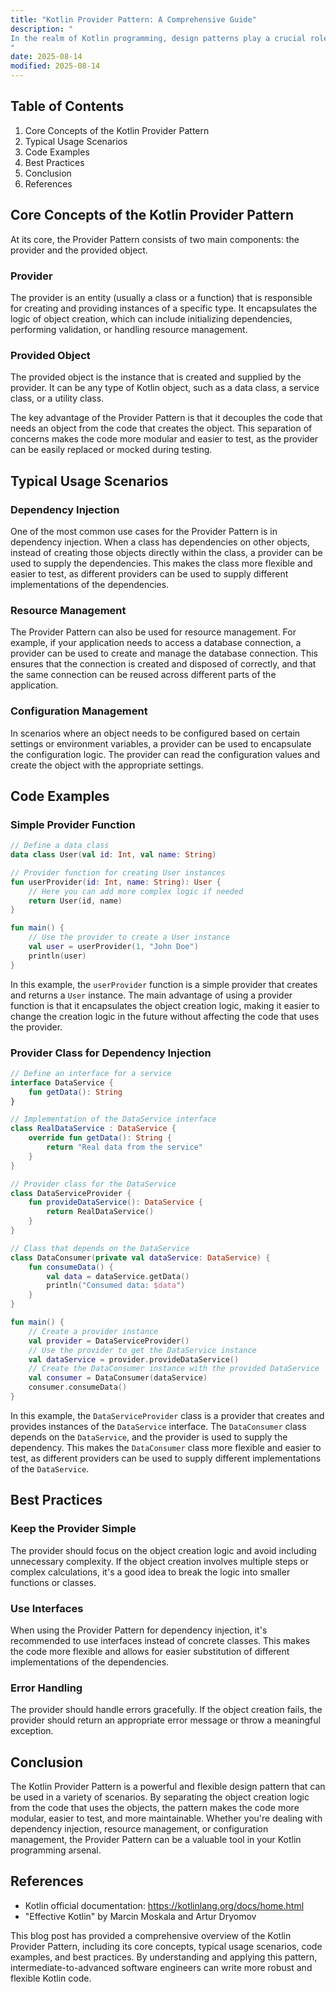 ```yaml
---
title: "Kotlin Provider Pattern: A Comprehensive Guide"
description: "
In the realm of Kotlin programming, design patterns play a crucial role in writing clean, maintainable, and scalable code. One such pattern that has gained traction is the Kotlin Provider Pattern. This pattern offers a flexible way to manage the creation and provision of objects, allowing for better separation of concerns and easier testing.  The Provider Pattern essentially revolves around the idea of having a dedicated provider class or function that is responsible for creating and supplying instances of a particular type. This can be especially useful in scenarios where object creation is complex, involves dependencies, or needs to be controlled in a centralized manner.  In this blog post, we will delve into the core concepts of the Kotlin Provider Pattern, explore typical usage scenarios, and discuss best practices for its implementation.
"
date: 2025-08-14
modified: 2025-08-14
---
```


## Table of Contents
1. Core Concepts of the Kotlin Provider Pattern
2. Typical Usage Scenarios
3. Code Examples
4. Best Practices
5. Conclusion
6. References

## Core Concepts of the Kotlin Provider Pattern
At its core, the Provider Pattern consists of two main components: the provider and the provided object.

### Provider
The provider is an entity (usually a class or a function) that is responsible for creating and providing instances of a specific type. It encapsulates the logic of object creation, which can include initializing dependencies, performing validation, or handling resource management.

### Provided Object
The provided object is the instance that is created and supplied by the provider. It can be any type of Kotlin object, such as a data class, a service class, or a utility class.

The key advantage of the Provider Pattern is that it decouples the code that needs an object from the code that creates the object. This separation of concerns makes the code more modular and easier to test, as the provider can be easily replaced or mocked during testing.

## Typical Usage Scenarios
### Dependency Injection
One of the most common use cases for the Provider Pattern is in dependency injection. When a class has dependencies on other objects, instead of creating those objects directly within the class, a provider can be used to supply the dependencies. This makes the class more flexible and easier to test, as different providers can be used to supply different implementations of the dependencies.

### Resource Management
The Provider Pattern can also be used for resource management. For example, if your application needs to access a database connection, a provider can be used to create and manage the database connection. This ensures that the connection is created and disposed of correctly, and that the same connection can be reused across different parts of the application.

### Configuration Management
In scenarios where an object needs to be configured based on certain settings or environment variables, a provider can be used to encapsulate the configuration logic. The provider can read the configuration values and create the object with the appropriate settings.

## Code Examples

### Simple Provider Function
```kotlin
// Define a data class
data class User(val id: Int, val name: String)

// Provider function for creating User instances
fun userProvider(id: Int, name: String): User {
    // Here you can add more complex logic if needed
    return User(id, name)
}

fun main() {
    // Use the provider to create a User instance
    val user = userProvider(1, "John Doe")
    println(user)
}
```
In this example, the `userProvider` function is a simple provider that creates and returns a `User` instance. The main advantage of using a provider function is that it encapsulates the object creation logic, making it easier to change the creation logic in the future without affecting the code that uses the provider.

### Provider Class for Dependency Injection
```kotlin
// Define an interface for a service
interface DataService {
    fun getData(): String
}

// Implementation of the DataService interface
class RealDataService : DataService {
    override fun getData(): String {
        return "Real data from the service"
    }
}

// Provider class for the DataService
class DataServiceProvider {
    fun provideDataService(): DataService {
        return RealDataService()
    }
}

// Class that depends on the DataService
class DataConsumer(private val dataService: DataService) {
    fun consumeData() {
        val data = dataService.getData()
        println("Consumed data: $data")
    }
}

fun main() {
    // Create a provider instance
    val provider = DataServiceProvider()
    // Use the provider to get the DataService instance
    val dataService = provider.provideDataService()
    // Create the DataConsumer instance with the provided DataService
    val consumer = DataConsumer(dataService)
    consumer.consumeData()
}
```
In this example, the `DataServiceProvider` class is a provider that creates and provides instances of the `DataService` interface. The `DataConsumer` class depends on the `DataService`, and the provider is used to supply the dependency. This makes the `DataConsumer` class more flexible and easier to test, as different providers can be used to supply different implementations of the `DataService`.

## Best Practices
### Keep the Provider Simple
The provider should focus on the object creation logic and avoid including unnecessary complexity. If the object creation involves multiple steps or complex calculations, it's a good idea to break the logic into smaller functions or classes.

### Use Interfaces
When using the Provider Pattern for dependency injection, it's recommended to use interfaces instead of concrete classes. This makes the code more flexible and allows for easier substitution of different implementations of the dependencies.

### Error Handling
The provider should handle errors gracefully. If the object creation fails, the provider should return an appropriate error message or throw a meaningful exception.

## Conclusion
The Kotlin Provider Pattern is a powerful and flexible design pattern that can be used in a variety of scenarios. By separating the object creation logic from the code that uses the objects, the pattern makes the code more modular, easier to test, and more maintainable. Whether you're dealing with dependency injection, resource management, or configuration management, the Provider Pattern can be a valuable tool in your Kotlin programming arsenal.

## References
- Kotlin official documentation: https://kotlinlang.org/docs/home.html
- "Effective Kotlin" by Marcin Moskala and Artur Dryomov

This blog post has provided a comprehensive overview of the Kotlin Provider Pattern, including its core concepts, typical usage scenarios, code examples, and best practices. By understanding and applying this pattern, intermediate-to-advanced software engineers can write more robust and flexible Kotlin code.